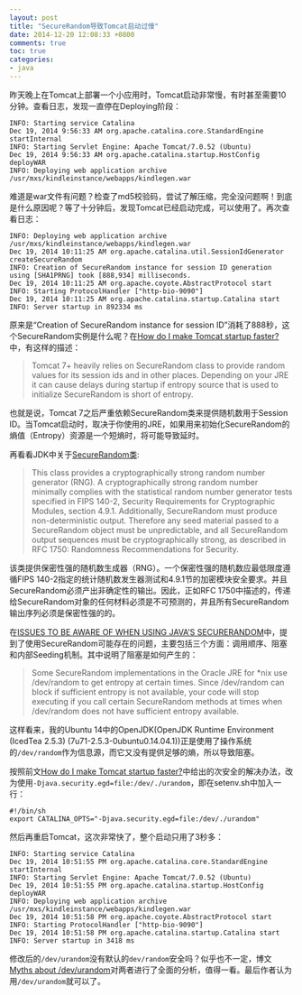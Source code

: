 ```yaml
---
layout: post
title: "SecureRandom导致Tomcat启动过慢"
date: 2014-12-20 12:08:33 +0800
comments: true
toc: true
categories: 
- java
---
```


昨天晚上在Tomcat上部署一个小应用时，Tomcat启动非常慢，有时甚至需要10分钟。查看日志，发现一直停在Deploying阶段：

<!--more-->

```
INFO: Starting service Catalina
Dec 19, 2014 9:56:33 AM org.apache.catalina.core.StandardEngine startInternal
INFO: Starting Servlet Engine: Apache Tomcat/7.0.52 (Ubuntu)
Dec 19, 2014 9:56:33 AM org.apache.catalina.startup.HostConfig deployWAR
INFO: Deploying web application archive /usr/mxs/kindleinstance/webapps/kindlegen.war
```

难道是war文件有问题？检查了md5校验码，尝试了解压缩，完全没问题啊！到底是什么原因呢？等了十分钟后，发现Tomcat已经启动完成，可以使用了。再次查看日志：

```
INFO: Deploying web application archive /usr/mxs/kindleinstance/webapps/kindlegen.war
Dec 19, 2014 10:11:25 AM org.apache.catalina.util.SessionIdGenerator createSecureRandom
INFO: Creation of SecureRandom instance for session ID generation using [SHA1PRNG] took [888,934] milliseconds.
Dec 19, 2014 10:11:25 AM org.apache.coyote.AbstractProtocol start
INFO: Starting ProtocolHandler ["http-bio-9090"]
Dec 19, 2014 10:11:25 AM org.apache.catalina.startup.Catalina start
INFO: Server startup in 892334 ms
```

原来是“Creation of SecureRandom instance for session ID”消耗了888秒，这个SecureRandom实例是什么呢？在[How do I make Tomcat startup faster?](http://wiki.apache.org/tomcat/HowTo/FasterStartUp)中，有这样的描述：

>Tomcat 7+ heavily relies on SecureRandom class to provide random values for its session ids and in other places. Depending on your JRE it can cause delays during startup if entropy source that is used to initialize SecureRandom is short of entropy. 

也就是说，Tomcat 7之后严重依赖SecureRandom类来提供随机数用于Session ID。当Tomcat启动时，取决于你使用的JRE，如果用来初始化SecureRandom的熵值（Entropy）资源是一个短熵时，将可能导致延时。

再看看JDK中关于[SecureRandom类](http://docs.oracle.com/javase/7/docs/api/java/security/SecureRandom.html):

>This class provides a cryptographically strong random number generator (RNG). A cryptographically strong random number minimally complies with the statistical random number generator tests specified in FIPS 140-2, Security Requirements for Cryptographic Modules, section 4.9.1. Additionally, SecureRandom must produce non-deterministic output. Therefore any seed material passed to a SecureRandom object must be unpredictable, and all SecureRandom output sequences must be cryptographically strong, as described in RFC 1750: Randomness Recommendations for Security.

该类提供保密性强的随机数生成器（RNG）。一个保密性强的随机数应最低限度遵循FIPS 140-2指定的统计随机数发生器测试和4.9.1节的加密模块安全要求。并且SecureRandom必须产出非确定性的输出。因此，正如RFC 1750中描述的，传递给SecureRandom对象的任何材料必须是不可预测的，并且所有SecureRandom输出序列必须是保密性强的的。

在[ISSUES TO BE AWARE OF WHEN USING JAVA’S SECURERANDOM](http://www.cigital.com/justice-league-blog/2014/01/06/issues-when-using-java-securerandom/)中，提到了使用SecureRandom可能存在的问题，主要包括三个方面：调用顺序、阻塞和内部Seeding机制。其中说明了阻塞是如何产生的：

>Some SecureRandom implementations in the Oracle JRE for *nix use /dev/random to get entropy at certain times. Since /dev/random can block if sufficient entropy is not available, your code will stop executing if you call certain SecureRandom methods at times when /dev/random does not have sufficient entropy available.

这样看来，我的Ubuntu 14中的OpenJDK(OpenJDK Runtime Environment (IcedTea 2.5.3) (7u71-2.5.3-0ubuntu0.14.04.1))正是使用了操作系统的`/dev/random`作为信息源，而它又没有提供足够的熵，所以导致阻塞。

按照前文[How do I make Tomcat startup faster?](http://wiki.apache.org/tomcat/HowTo/FasterStartUp)中给出的次安全的解决办法，改为使用`-Djava.security.egd=file:/dev/./urandom`，即在setenv.sh中加入一行：

```
#!/bin/sh
export CATALINA_OPTS="-Djava.security.egd=file:/dev/./urandom"
```

然后再重启Tomcat，这次非常快了，整个启动只用了3秒多：

```
INFO: Starting service Catalina
Dec 19, 2014 10:51:55 PM org.apache.catalina.core.StandardEngine startInternal
INFO: Starting Servlet Engine: Apache Tomcat/7.0.52 (Ubuntu)
Dec 19, 2014 10:51:55 PM org.apache.catalina.startup.HostConfig deployWAR
INFO: Deploying web application archive /usr/mxs/kindleinstance/webapps/kindlegen.war
Dec 19, 2014 10:51:58 PM org.apache.coyote.AbstractProtocol start
INFO: Starting ProtocolHandler ["http-bio-9090"]
Dec 19, 2014 10:51:58 PM org.apache.catalina.startup.Catalina start
INFO: Server startup in 3418 ms
```

修改后的`/dev/urandom`没有默认的`dev/random`安全吗？似乎也不一定，博文[Myths about /dev/urandom](http://www.2uo.de/myths-about-urandom/)对两者进行了全面的分析，值得一看。最后作者认为用`/dev/urandom`就可以了。































